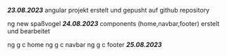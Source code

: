 *****23.08.2023*****
angular projekt erstelt und gepusht auf github repository
<!-- create new angular projekt -->
ng new spaßvogel
*****24.08.2023*****
components (home,navbar,footer) erstelt und bearbeitet
<!-- generat components -->
ng g c home
ng g c navbar
ng g c footer
*****25.08.2023*****
